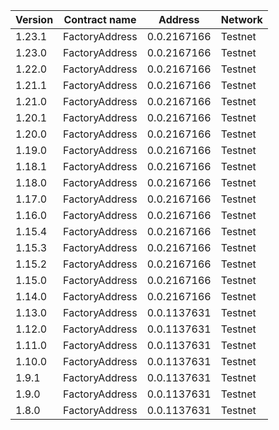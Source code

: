 | Version | Contract name  | Address     | Network |
| ------- | -------------- | ----------- | ------- |
| 1.23.1  | FactoryAddress | 0.0.2167166 | Testnet |
| 1.23.0  | FactoryAddress | 0.0.2167166 | Testnet |
| 1.22.0  | FactoryAddress | 0.0.2167166 | Testnet |
| 1.21.1  | FactoryAddress | 0.0.2167166 | Testnet |
| 1.21.0  | FactoryAddress | 0.0.2167166 | Testnet |
| 1.20.1  | FactoryAddress | 0.0.2167166 | Testnet |
| 1.20.0  | FactoryAddress | 0.0.2167166 | Testnet |
| 1.19.0  | FactoryAddress | 0.0.2167166 | Testnet |
| 1.18.1  | FactoryAddress | 0.0.2167166 | Testnet |
| 1.18.0  | FactoryAddress | 0.0.2167166 | Testnet |
| 1.17.0  | FactoryAddress | 0.0.2167166 | Testnet |
| 1.16.0  | FactoryAddress | 0.0.2167166 | Testnet |
| 1.15.4  | FactoryAddress | 0.0.2167166 | Testnet |
| 1.15.3  | FactoryAddress | 0.0.2167166 | Testnet |
| 1.15.2  | FactoryAddress | 0.0.2167166 | Testnet |
| 1.15.0  | FactoryAddress | 0.0.2167166 | Testnet |
| 1.14.0  | FactoryAddress | 0.0.2167166 | Testnet |
| 1.13.0  | FactoryAddress | 0.0.1137631 | Testnet |
| 1.12.0  | FactoryAddress | 0.0.1137631 | Testnet |
| 1.11.0  | FactoryAddress | 0.0.1137631 | Testnet |
| 1.10.0  | FactoryAddress | 0.0.1137631 | Testnet |
| 1.9.1   | FactoryAddress | 0.0.1137631 | Testnet |
| 1.9.0   | FactoryAddress | 0.0.1137631 | Testnet |
| 1.8.0   | FactoryAddress | 0.0.1137631 | Testnet |
